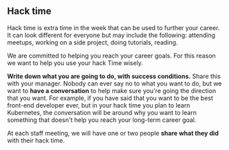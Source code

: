 ## Hack time

Hack time is extra time in the week that can be used to further your career. It can look different for everyone but may include the following: attending meetups, working on a side project, doing tutorials, reading.

We are committed to helping you reach your career goals. For this reason we want to help you use your hack Time wisely.

**Write down what you are going to do, with success conditions.** Share this with your manager. Nobody can ever say no to what you want to do, but we want to **have a conversation** to help make sure you're going the direction that you want. For example, if you have said that you want to be the best front-end developer ever, but in your hack time you plan to learn Kubernetes, the conversation will be around why you want to learn something that doesn't help you reach your long-term career goal.

At each staff meeting, we will have one or two people **share what they did** with their hack time.
